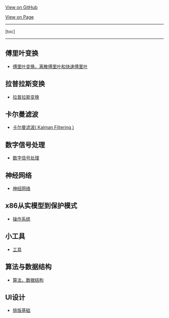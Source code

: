 <a id="forkme_banner" href="https://github.com/spite-triangle/algorithms">View on GitHub</a>

<a id="forkme_banner" href="https://spite-triangle.github.io/algorithms/">View on Page</a>

****
[toc]
****
## 傅里叶变换
* [傅里叶变换，离散傅里叶和快速傅里叶](https://spite-triangle.github.io/algorithms/fastFourier/Fourier.html)

## 拉普拉斯变换
* [拉普拉斯变换](https://spite-triangle.github.io/algorithms/Lapras/Lapras.html)

## 卡尔曼滤波
* [卡尔曼滤波( Kalman Filtering )](https://spite-triangle.github.io/algorithms/KalmanFiltering/KalmanFilterin.html)
  
## 数字信号处理

* [数字信号处理](https://spite-triangle.github.io/algorithms/digitalSignalProcessing/digitalSignalProcessing.html)

## 神经网络
* [神经网络](https://spite-triangle.github.io/algorithms/neuralNetwork/neuralNetwork.html)

## x86从实模型到保护模式
* [操作系统](https://spite-triangle.github.io/algorithms/x86/x86.html)

## 小工具
* [工具](https://spite-triangle.github.io/algorithms/tools/tools.html)

## 算法与数据结构

* [算法，数据结构](https://spite-triangle.github.io/algorithms/algorithmAndDataStruct/algorithm.html)

## UI设计

* [排版基础](https://spite-triangle.github.io/algorithms/UI/Layout/layout.html)